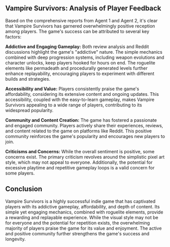 ## Vampire Survivors: Analysis of Player Feedback 

Based on the comprehensive reports from Agent 1 and Agent 2, it's clear that Vampire Survivors has garnered overwhelmingly positive reception among players. The game's success can be attributed to several key factors:

**Addictive and Engaging Gameplay:** Both review analysis and Reddit discussions highlight the game's "addictive" nature.  The simple mechanics combined with deep progression systems, including weapon evolutions and character unlocks, keep players hooked for hours on end.  The roguelite elements like permadeath and procedurally generated levels further enhance replayability, encouraging players to experiment with different builds and strategies.

**Accessibility and Value:** Players consistently praise the game's affordability, considering its extensive content and ongoing updates. This accessibility, coupled with the easy-to-learn gameplay, makes Vampire Survivors appealing to a wide range of players, contributing to its widespread popularity. 

**Community and Content Creation:** The game has fostered a passionate and engaged community. Players actively share their experiences, reviews, and content related to the game on platforms like Reddit. This positive community reinforces the game's popularity and encourages new players to join. 

**Criticisms and Concerns:** While the overall sentiment is positive, some concerns exist.  The primary criticism revolves around the simplistic pixel art style, which may not appeal to everyone. Additionally, the potential for excessive playtime and repetitive gameplay loops is a valid concern for some players. 

## Conclusion

Vampire Survivors is a highly successful indie game that has captivated players with its addictive gameplay, affordability, and depth of content. Its simple yet engaging mechanics, combined with roguelite elements, provide a rewarding and replayable experience. While the visual style may not be for everyone and the potential for repetition exists, the overwhelming majority of players praise the game for its value and enjoyment. The active and positive community further strengthens the game's success and longevity. 

